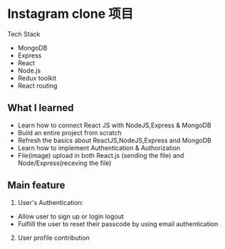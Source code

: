 # Instagram clone 项目

Tech Stack

* MongoDB
* Express
* React
* Node.js
* Redux toolkit
* React routing

## What I learned

* Learn how to connect React JS with NodeJS,Express & MongoDB
* Build an entire project from scratch 
* Refresh the basics about ReactJS,NodeJS,Express and MongoDB
* Learn how to implement Authentication & Authorization
* File(image) upload in both React.js (sending the file) and Node/Express(receving the file)

## Main feature

1. User's Authentication:

* Allow user to sign up or login logout
* Fulfiill the user to reset their passcode by using email authentication 

2. User profile contribution



